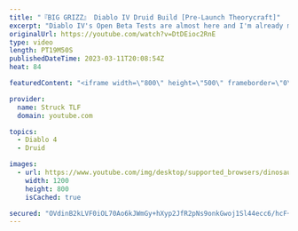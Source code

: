 ```yaml
---
title: "『BIG GRIZZ』 Diablo IV Druid Build [Pre-Launch Theorycraft]"
excerpt: "Diablo IV's Open Beta Tests are almost here and I'm already making some Pre-Launch theorycrafted semi-builds that should be ..."
originalUrl: https://youtube.com/watch?v=DtDEioc2RnE
type: video
length: PT19M50S
publishedDateTime: 2023-03-11T20:08:54Z
heat: 84

featuredContent: "<iframe width=\"800\" height=\"500\" frameborder=\"0\" src=\"https://www.youtube.com/embed/DtDEioc2RnE\" allow=\"accelerometer; autoplay; encrypted-media; gyroscope; picture-in-picture\" allowfullscreen></iframe>"

provider:
  name: Struck TLF
  domain: youtube.com

topics:
  - Diablo 4
  - Druid

images:
  - url: https://www.youtube.com/img/desktop/supported_browsers/dinosaur.png
    width: 1200
    height: 800
    isCached: true

secured: "OVdinB2kLVF0iOL70Ao6kJWmGy+hXyp2JfR2pNs9onkGwoj1Sl44ecc6/hcF+3ZSZypQWXPe0NxX93sOGqyj5GATe069Y65PoNbw19NNw209C2/VQG7CsJjT0WVKMWy5C2b2KhmsYdgn2zr2f0jd5zo0y3FEyZaI0UcA7Pb6tQygZwm2NiZE/ADo4QUXQnx9gSXdCCSWtp+fklC4WpcDdJuGqVWhWyJQhFjFAsC0qt4rhvSCwAwz5ncyovzJgBKB1W5kVd4lJNoCqUDsKlf0fI6Hf5ytSKOguNhMsn9Q4Zy215GmW//B9PrvvLaqAgG0nMOAIUvZmm/Z6Q0PbZ1tAYcx7pfMXWtrwj/3eHCF+Uj60V7kDe2onI/8X0S9Oz6hgZe+EvislN2Vt5GmJh8Z1w==;wyIDLn5Q4frBPIuD+uBphw=="
---
```



